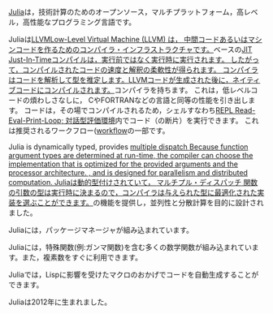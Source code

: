 [Julia](https://julialang.org)は，技術計算のためのオープンソース，マルチプラットフォーム，高レベル，高性能なプログラミング言語です。

Juliaは<a class="tooltip" href="#">LLVM<span>Low-Level Virtual Machine (LLVM) は，
中間コードあるいはマシンコードを作るためのコンパイラ・インフラストラクチャです。</span></a>ベースの<a class="tooltip" href="#">JIT<span>
Just-In-Timeコンパイルは，実行前ではなく実行時に実行されます。
したがって，コンパイルされたコードの速度と解釈の柔軟性が得られます。
コンパイラはコードを解析して型を推定します。LLVMコードが生成された後に，ネイティブコードにコンパイルされます。</span></a>コンパイラを持ちます。
これは，低レベルコードの煩わしさなしに，
CやFORTRANなどの言語と同等の性能を引き出します。
コードは，その場でコンパイルされるため，シェルすなわち<a class="tooltip" href="#">REPL <span> Read-Eval-Print-Loop; 対話型評価環境</span></a>内でコード（の断片）を実行できます。
これは推奨されるワークフロー([workflow](https://docs.julialang.org/en/stable/manual/workflow-tips)の一部です。

Julia is dynamically typed, provides
<a class="tooltip" href="#">multiple dispatch <span> Because
function argument types are determined at run-time, the compiler can
choose the implementation that is optimized for the provided arguments
and the processor architecture.  , and is designed for
parallelism and distributed computation.
Juliaは動的型付けされていて，
<a class="tooltip" href="#">マルチプル・ディスパッチ<span>
関数の引数の型は実行時に決まるので，コンパイラは与えられた型に最適化された実装を選ぶことができます。</span></a>の機能を提供し，並列性と分散計算を目的に設計されました。

Juliaには，パッケージマネージャが組み込まれています。

Juliaには，特殊関数(例:ガンマ関数)を含む多くの数学関数が組み込まれています。また，複素数をすぐに利用できます。

Juliaでは，Lispに影響を受けたマクロのおかげでコードを自動生成することができます。

Juliaは2012年に生まれました。

